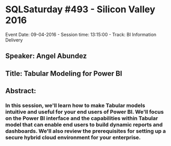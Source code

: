 # SQLSaturday #493 - Silicon Valley 2016
Event Date: 09-04-2016 - Session time: 13:15:00 - Track: BI Information Delivery
## Speaker: Angel Abundez
## Title: Tabular Modeling for Power BI
## Abstract:
### In this session, we'll learn how to make Tabular models intuitive and useful for your end users of Power BI. We'll focus on the Power BI interface and the capabilities within Tabular model that can enable end users to build dynamic reports and dashboards. We'll also review the prerequisites for setting up a secure hybrid cloud environment for your enterprise.
